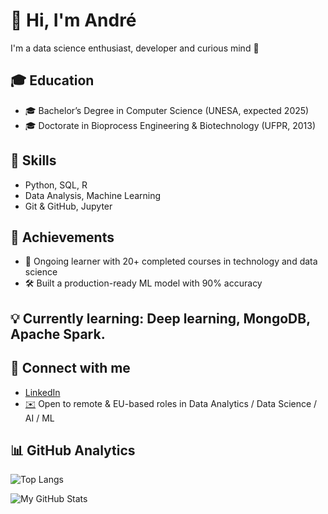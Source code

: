 # 👋 Hi, I'm André
I'm a data science enthusiast, developer and curious mind 🚀

## 🎓 Education
- 🎓 Bachelor’s Degree in Computer Science (UNESA, expected 2025)
- 🎓 Doctorate in Bioprocess Engineering & Biotechnology (UFPR, 2013)

## 🚀 Skills
- Python, SQL, R
- Data Analysis, Machine Learning
- Git & GitHub, Jupyter

## 🎯 Achievements
- 🏅 Ongoing learner with 20+ completed courses in technology and data science
- 🛠️ Built a production-ready ML model with 90% accuracy
 

## 💡 Currently learning: Deep learning, MongoDB, Apache Spark.


## 🔗 Connect with me
- [LinkedIn](https://www.linkedin.com/in/andr%C3%A9-lu%C3%ADs-lopes-da-silva-00b95a28/)
- [✉️](mailto:clonageinvitro@yahoo.com.br) Open to remote & EU-based roles in Data Analytics / Data Science / AI / ML 



 ## 📊 GitHub Analytics

![Top Langs](https://github-readme-stats.vercel.app/api/top-langs/?username=Andre-Luis-Lopes-da-Silva&layout=compact)

![My GitHub Stats](https://github-readme-stats.vercel.app/api?username=Andre-Luis-Lopes-da-Silva&show_icons=true)

<!--
**Andre-Luis-Lopes-da-Silva/Andre-Luis-Lopes-da-Silva** is a ✨ _special_ ✨ repository because its `README.md` (this file) appears on your GitHub profile.

Here are some ideas to get you started:

- 🔭 I’m currently working on ...
- 🌱 I’m currently learning ...
- 👯 I’m looking to collaborate on ...
- 🤔 I’m looking for help with ...
- 💬 Ask me about ...
- 📫 How to reach me: ...
- 😄 Pronouns: ...
- ⚡ Fun fact: ...

- Adicionar depois:
## 🎯 Achievements

- 🏅 Completed IBM Data Science Professional Certificate (2024)
- 📊 Built a data pipeline to analyze stock prices using Python & Apache Spark
- 🚀 Contributor to open-source ML project [ProjectName](https://github.com/user/project)
- 🧠 Developed an AI model with 90% accuracy for image classification
- 🌍 Selected for EU Remote Talent Program 2025

- 🧠 Algotrading automations in use
- 📊 Built a data pipeline to analyze stock prices using Python

## 🎯 Achievements

- 🏅 Completed IBM Data Science Professional Certificate
- 🛠️ Built a production-ready ML model with 90% accuracy
- 🤝 Contributed to [NomeDoProjeto](link) open-source
- 🧠 Arctic Code Vault Contributor

-->
